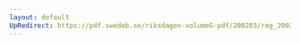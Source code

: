 ```yaml
---
layout: default
UpRedirect: https://pdf.swedeb.se/riksdagen-volumeG-pdf/200203/reg_200203/reg_200203_0077.pdf
---
```

